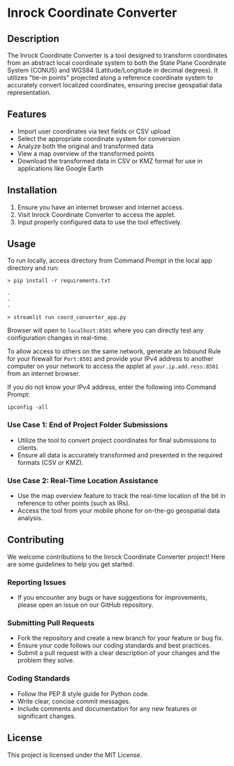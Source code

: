 # Inrock Coordinate Converter

## Description
The Inrock Coordinate Converter is a tool designed to transform coordinates from an abstract local coordinate system to both the State Plane Coordinate System (CONUS) and WGS84 (Latitude/Longitude in decimal degrees). It utilizes "tie-in points" projected along a reference coordinate system to accurately convert localized coordinates, ensuring precise geospatial data representation.

## Features
- Import user coordinates via text fields or CSV upload
- Select the appropriate coordinate system for conversion
- Analyze both the original and transformed data
- View a map overview of the transformed points
- Download the transformed data in CSV or KMZ format for use in applications like Google Earth

## Installation
1. Ensure you have an internet browser and internet access.
2. Visit Inrock Coordinate Converter to access the applet.
3. Input properly configured data to use the tool effectively.

## Usage

To run locally, access directory from Command Prompt in the local app directory and run:

```
> pip install -r requirements.txt

.
.
.

> streamlit run coord_converter_app.py
```
Browser will open to ```localhost:8501``` where you can directly test any configuration changes in real-time.

To allow access to others on the same network, generate an Inbound Rule for your firewall for ```Port:8501``` and
provide your IPv4 address to another computer on your network to access the applet at ```your.ip.add.ress:8501``` from 
an internet browser.

If you do not know your IPv4 address, enter the following into Command Prompt:


```ipconfig -all```

### Use Case 1: End of Project Folder Submissions
- Utilize the tool to convert project coordinates for final submissions to clients.
- Ensure all data is accurately transformed and presented in the required formats (CSV or KMZ).

### Use Case 2: Real-Time Location Assistance
- Use the map overview feature to track the real-time location of the bit in reference to other points (such as IRs).
- Access the tool from your mobile phone for on-the-go geospatial data analysis.

## Contributing
We welcome contributions to the Inrock Coordinate Converter project! Here are some guidelines to help you get started:

### Reporting Issues
- If you encounter any bugs or have suggestions for improvements, please open an issue on our GitHub repository.

### Submitting Pull Requests
- Fork the repository and create a new branch for your feature or bug fix.
- Ensure your code follows our coding standards and best practices.
- Submit a pull request with a clear description of your changes and the problem they solve.

### Coding Standards
- Follow the PEP 8 style guide for Python code.
- Write clear, concise commit messages.
- Include comments and documentation for any new features or significant changes.

## License
This project is licensed under the MIT License.